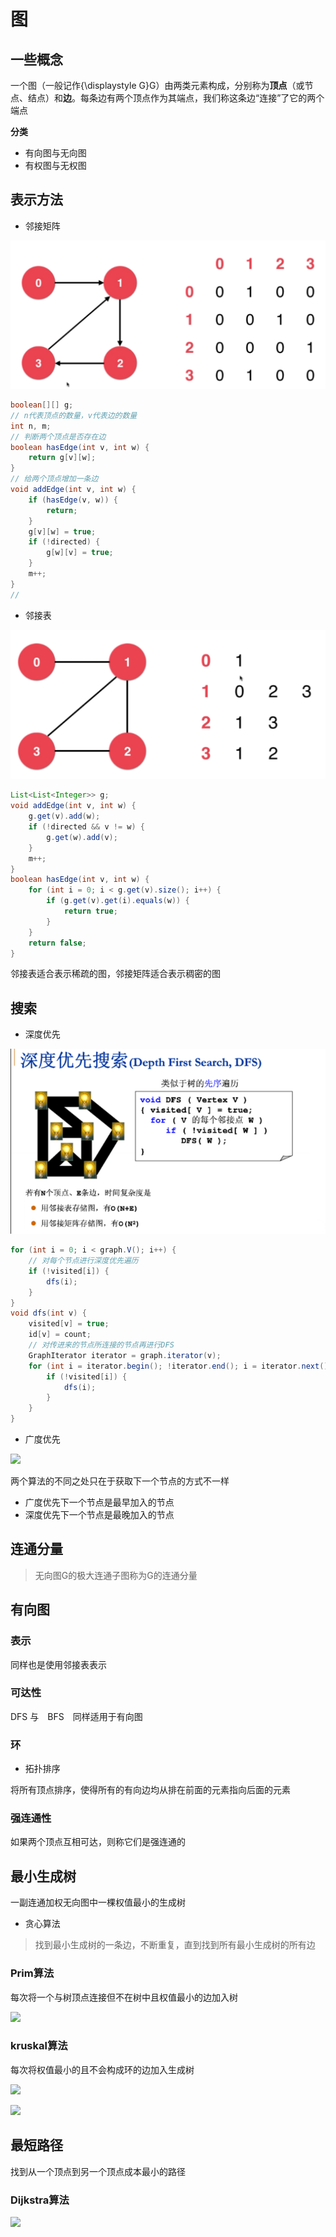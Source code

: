 # 图

## 一些概念

一个图（一般记作{\displaystyle G}G）由两类元素构成，分别称为**顶点**（或节点、结点）和**边**。每条边有两个顶点作为其端点，我们称这条边“连接”了它的两个端点

**分类**

- 有向图与无向图
- 有权图与无权图

## 表示方法

- 邻接矩阵

![批注 2020-02-12 093539](/assets/批注%202020-02-12%20093539.png)

```java
boolean[][] g;
// n代表顶点的数量，v代表边的数量
int n, m;
// 判断两个顶点是否存在边
boolean hasEdge(int v, int w) {
    return g[v][w];
}
// 给两个顶点增加一条边
void addEdge(int v, int w) {
    if (hasEdge(v, w)) {
        return;
    }
    g[v][w] = true;
    if (!directed) {
        g[w][v] = true;
    }
    m++;
}
// 
```

- 邻接表

![批注 2020-02-12 093727](/assets/批注%202020-02-12%20093727.png)

```java
List<List<Integer>> g;
void addEdge(int v, int w) {
    g.get(v).add(w);
    if (!directed && v != w) {
        g.get(w).add(v);
    }
    m++;
}
boolean hasEdge(int v, int w) {
    for (int i = 0; i < g.get(v).size(); i++) {
        if (g.get(v).get(i).equals(w)) {
            return true;
        }
    }
    return false;
}
```

邻接表适合表示稀疏的图，邻接矩阵适合表示稠密的图

## 搜索

- 深度优先

![202002121156](/assets/202002121156.png)

```java
for (int i = 0; i < graph.V(); i++) {
    // 对每个节点进行深度优先遍历
    if (!visited[i]) {
        dfs(i);
    }
}
void dfs(int v) {
    visited[v] = true;
    id[v] = count;
    // 对传进来的节点所连接的节点再进行DFS
    GraphIterator iterator = graph.iterator(v);
    for (int i = iterator.begin(); !iterator.end(); i = iterator.next()) {
        if (!visited[i]) {
            dfs(i);
        }
    }
}
```

- 广度优先

![](https://img-blog.csdn.net/20170710121420612?watermark/2/text/aHR0cDovL2Jsb2cuY3Nkbi5uZXQvSnVyYm8=/font/5a6L5L2T/fontsize/400/fill/I0JBQkFCMA==/dissolve/70/gravity/SouthEast)

两个算法的不同之处只在于获取下一个节点的方式不一样

- 广度优先下一个节点是最早加入的节点
- 深度优先下一个节点是最晚加入的节点

## 连通分量

>无向图G的极大连通子图称为G的连通分量

## 有向图

### 表示

同样也是使用邻接表表示

### 可达性

DFS 与　BFS　同样适用于有向图

### 环

- 拓扑排序

将所有顶点排序，使得所有的有向边均从排在前面的元素指向后面的元素

### 强连通性

如果两个顶点互相可达，则称它们是强连通的

## 最小生成树

一副连通加权无向图中一棵权值最小的生成树

- 贪心算法

>找到最小生成树的一条边，不断重复，直到找到所有最小生成树的所有边

### Prim算法

每次将一个与树顶点连接但不在树中且权值最小的边加入树

![](https://img2018.cnblogs.com/blog/800081/201809/800081-20180927221126399-947827138.png)


### kruskal算法

每次将权值最小的且不会构成环的边加入生成树

![](https://images2015.cnblogs.com/blog/740654/201610/740654-20161009195254003-1860778701.png)

![](https://images2015.cnblogs.com/blog/740654/201610/740654-20161009195307473-1602095966.png)

## 最短路径

找到从一个顶点到另一个顶点成本最小的路径

### Dijkstra算法

![](https://lance.moe/content/uploadfile/201810/3fb51539838229.jpg)


